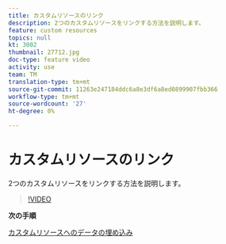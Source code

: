 ```yaml
---
title: カスタムリソースのリンク
description: 2つのカスタムリソースをリンクする方法を説明します。
feature: custom resources
topics: null
kt: 3002
thumbnail: 27712.jpg
doc-type: feature video
activity: use
team: TM
translation-type: tm+mt
source-git-commit: 11263e247184ddc6a8e3df6a8ed0899907fbb366
workflow-type: tm+mt
source-wordcount: '27'
ht-degree: 0%

---
```



# カスタムリソースのリンク

2つのカスタムリソースをリンクする方法を説明します。

>[!VIDEO](https://video.tv.adobe.com/v/27712?quality=9)

**次の手順**

[カスタムリソースへのデータの埋め込み](./populate-custom-resources-with-data.md)
